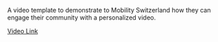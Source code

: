 A video template to demonstrate to Mobility Switzerland how they can engage their community with a personalized video.

[Video Link](https://www.linkedin.com/posts/rburkard_wrapped-remotion-react-activity-7097913756545863680-78TZ?utm_source=share&utm_medium=member_desktop)
